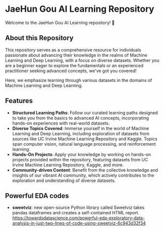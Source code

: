 # JaeHun Gou AI Learning Repository

Welcome to the JaeHun Gou AI Learning repository! 🚀

## About this Repository


This repository serves as a comprehensive resource for individuals passionate about advancing their knowledge in the realms of Machine Learning and Deep Learning, with a focus on diverse datasets. Whether you are a beginner eager to explore the fundamentals or an experienced practitioner seeking advanced concepts, we've got you covered!

Here, we emphasize learning through various datasets in the domains of Machine Learning and Deep Learning.

## Features
- **Structured Learning Paths**: Follow our curated learning paths designed to take you from the basics to advanced AI concepts, incorporating hands-on experiences with real-world datasets.
- **Diverse Topics Covered**: Immerse yourself in the world of Machine Learning and Deep Learning, including exploration of datasets from sources like UC Irvine Machine Learning Repository and Kaggle. Topics span computer vision, natural language processing, and reinforcement learning.
- **Hands-On Projects**: Apply your knowledge by working on hands-on projects provided within the repository, featuring datasets from UC Irvine Machine Learning Repository, Kaggle, and more.
- **Community-driven Content**: Benefit from the collective knowledge and insights of our vibrant AI community, which actively contributes to the exploration and understanding of diverse datasets.

## Powerful EDA codes
- **sweetviz**: new open-source Python library called Sweetviz takes pandas dataframes and creates a self-contained HTML report.
https://towardsdatascience.com/powerful-eda-exploratory-data-analysis-in-just-two-lines-of-code-using-sweetviz-6c943d32f34
